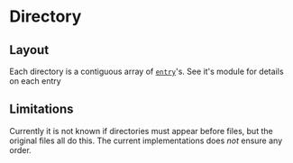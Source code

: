 # Directory

## Layout

Each directory is a contiguous array of [`entry`](crate::entry)'s.
See it's module for details on each entry

## Limitations

Currently it is not known if directories must appear before files, but the original
files all do this.
The current implementations does _not_ ensure any order.
